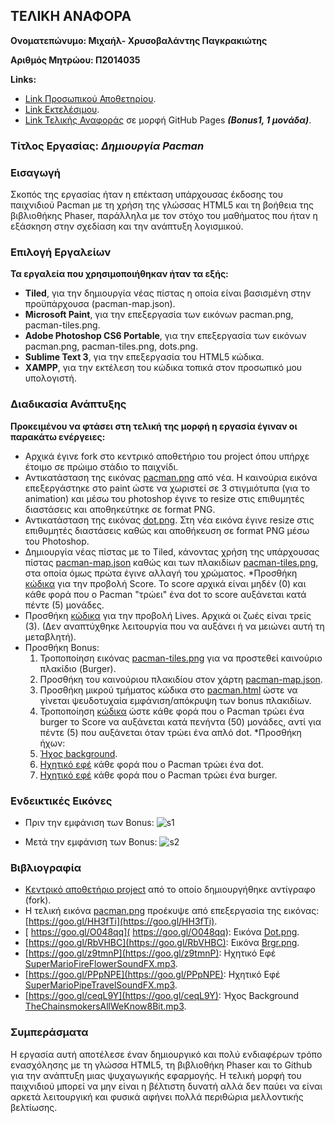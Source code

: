 ## ΤΕΛΙΚΗ ΑΝΑΦΟΡΑ
**Ονοματεπώνυμο: Μιχαήλ- Χρυσοβαλάντης Παγκρακιώτης**

**Αριθμός Μητρώου: Π2014035**

**Links:**
* [Link Προσωπικού Αποθετηρίου](https://github.com/Mikepag/pacman).
* [Link Εκτελέσιμου](https://mikepag.github.io/pacman/pacman.html).
* [Link Τελικής Αναφοράς](https://mikepag.github.io/pacman/) σε μορφή GitHub Pages **_(Bonus1, 1 μονάδα)_**.

### Tίτλος Εργασίας: *Δημιουργία Pacman*

### Εισαγωγή
Σκοπός της εργασίας ήταν η επέκταση υπάρχουσας έκδοσης του παιχνιδιού Pacman με τη χρήση της γλώσσας HTML5 και τη βοήθεια της βιβλιοθήκης Phaser, παράλληλα με τον στόχο του μαθήματος που ήταν η εξάσκηση στην σχεδίαση και την ανάπτυξη λογισμικού.

### Επιλογή Εργαλείων 
**Τα εργαλεία που χρησιμοποιήθηκαν ήταν τα εξής:**
* **Tiled**, για την δημιουργία νέας πίστας η οποία είναι βασισμένη στην προϋπάρχουσα (pacman-map.json).
* **Microsoft Paint**, για την επεξεργασία των εικόνων pacman.png, pacman-tiles.png. 
* **Adobe Photoshop CS6 Portable**, για την επεξεργασία των εικόνων pacman.png, pacman-tiles.png, dots.png.
* **Sublime Text 3**, για την επεξεργασία του HTML5 κώδικα.
* **XAMPP**, για την εκτέλεση του κώδικα τοπικά στον προσωπικό μου υπολογιστή.

### Διαδικασία Ανάπτυξης
**Προκειμένου να φτάσει στη τελική της μορφή η εργασία έγιναν οι παρακάτω ενέργειες:**
* Αρχικά έγινε fork στο κεντρικό αποθετήριο του project όπου υπήρχε έτοιμο σε πρώιμο στάδιο το παιχνίδι.
* Αντικατάσταση της εικόνας [pacman.png](https://github.com/Mikepag/pacman/blob/master/assets/pacman.png) από νέα. Η καινούρια εικόνα επεξεργάστηκε στο paint ώστε να χωριστεί σε 3 στιγμιότυπα (για το animation) και μέσω του photoshop έγινε το resize στις επιθυμητές διαστάσεις και αποθηκεύτηκε σε format PNG.
* Αντικατάσταση της εικόνας [dot.png](https://github.com/Mikepag/pacman/blob/master/assets/dot.png). Στη νέα εικόνα έγινε resize στις επιθυμητές διαστάσεις καθώς και αποθήκευση σε format PNG μέσω του Photoshop.
* Δημιουργία νέας πίστας με το Tiled, κάνοντας χρήση της υπάρχουσας πίστας [pacman-map.json](https://github.com/Mikepag/pacman/blob/master/assets/pacman-map.json) καθώς και των πλακιδίων [pacman-tiles.png](https://github.com/Mikepag/pacman/blob/master/assets/pacman-tiles.png), στα οποία όμως πρώτα έγινε αλλαγή του χρώματος.
*Προσθήκη [κώδικα](https://github.com/Mikepag/pacman/blob/master/pacman.html) για την προβολή Score. Το score αρχικά είναι μηδέν (0) και κάθε φορά που ο Pacman "τρώει" ένα dot το score αυξάνεται κατά πέντε (5) μονάδες.
* Προσθήκη [κώδικα](https://github.com/Mikepag/pacman/blob/master/pacman.html) για την προβολή Lives. Αρχικά οι ζωές είναι τρείς (3). (Δεν αναπτύχθηκε λειτουργία που να αυξάνει ή να μειώνει αυτή τη μεταβλητή).
* Προσθήκη Bonus:
	1. Τροποποίηση εικόνας [pacman-tiles.png](https://github.com/Mikepag/pacman/blob/master/assets/pacman-tiles.png) για να προστεθεί καινούριο πλακίδιο (Burger).
	2. Προσθήκη του καινούριου πλακιδίου στον χάρτη [pacman-map.json](https://github.com/Mikepag/pacman/blob/master/assets/pacman-map.json).
	3. Προσθήκη μικρού τμήματος κώδικα στο [pacman.html](https://github.com/Mikepag/pacman/blob/master/pacman.html) ώστε να γίνεται ψευδοτυχαία εμφάνιση/απόκρυψη των bonus πλακιδίων.
	4. Τροποποίηση [κώδικα](https://github.com/Mikepag/pacman/blob/master/pacman.html) ώστε κάθε φορά που ο Pacman τρώει ένα burger το Score να αυξάνεται κατά πενήντα (50) μονάδες, αντί για πέντε (5) που αυξάνεται όταν τρώει ένα απλό dot.
*Προσθήκη ήχων:
	1. [Ήχος background](https://github.com/Mikepag/pacman/blob/master/assets/TheChainsmokersAllWeKnow8Bit.mp3).
	2. [Ηχητικό εφέ](https://github.com/Mikepag/pacman/blob/master/assets/SuperMarioFireFlowerSoundFX.mp3) κάθε φορά που ο Pacman τρώει ένα dot.
	3. [Ηχητικό εφέ](https://github.com/Mikepag/pacman/blob/master/assets/SuperMarioPipeTravelSoundFX.mp3) κάθε φορά που ο Pacman τρώει ένα burger.
 
### Ενδεικτικές Εικόνες
* Πριν την εμφάνιση των Bonus:
![s1](https://cloud.githubusercontent.com/assets/15000701/26785919/5f5ceb18-4a0d-11e7-891a-315c3455cfc2.JPG) 

* Μετά την εμφάνιση των Bonus:
![s2](https://cloud.githubusercontent.com/assets/15000701/26785918/5f5aa3ee-4a0d-11e7-9e59-264422423fe8.JPG)

### Βιβλιογραφία
* [Κεντρικό αποθετήριο project](https://github.com/ioniodi/pacman) από το οποίο δημιουργήθηκε αντίγραφο (fork).
* Η τελική εικόνα [pacman.png](https://github.com/Mikepag/pacman/blob/master/assets/pacman.png) προέκυψε από επεξεργασία της εικόνας: [https://goo.gl/HH3fTi](https://goo.gl/HH3fTi).
* [ https://goo.gl/O048qq]( https://goo.gl/O048qq): Εικόνα [Dot.png](https://github.com/Mikepag/pacman/blob/master/assets/dot.png).
* [https://goo.gl/RbVHBC](https://goo.gl/RbVHBC): Εικόνα [Brgr.png](https://github.com/Mikepag/pacman/blob/master/assets/brgr.png).
* [https://goo.gl/z9tmnP](https://goo.gl/z9tmnP): Ηχητικό Εφέ [SuperMarioFireFlowerSoundFX.mp3](https://github.com/Mikepag/pacman/blob/master/assets/SuperMarioFireFlowerSoundFX.mp3).
* [https://goo.gl/PPpNPE](https://goo.gl/PPpNPE): Ηχητικό Εφέ [SuperMarioPipeTravelSoundFX.mp3](https://github.com/Mikepag/pacman/blob/master/assets/SuperMarioPipeTravelSoundFX.mp3).
* [https://goo.gl/ceqL9Y](https://goo.gl/ceqL9Y): Ήχος Background [TheChainsmokersAllWeKnow8Bit.mp3](https://github.com/Mikepag/pacman/blob/master/assets/TheChainsmokersAllWeKnow8Bit.mp3).
  
### Συμπεράσματα
Η εργασία αυτή αποτέλεσε έναν δημιουργικό και πολύ ενδιαφέρων τρόπο ενασχόλησης με τη γλώσσα HTML5, τη βιβλιοθήκη Phaser και τo Github για την ανάπτυξη μιας ψυχαγωγικής εφαρμογής. Η τελική μορφή του παιχνιδιού μπορεί να μην είναι η βέλτιστη δυνατή αλλά δεν παύει να είναι αρκετά λειτουργική και φυσικά αφήνει πολλά περιθώρια μελλοντικής βελτίωσης.
